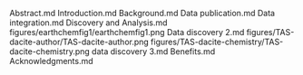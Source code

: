 Abstract.md
Introduction.md
Background.md
Data publication.md
Data integration.md
Discovery and Analysis.md
figures/earthchemfig1/earthchemfig1.png
Data discovery 2.md
figures/TAS-dacite-author/TAS-dacite-author.png
figures/TAS-dacite-chemistry/TAS-dacite-chemistry.png
data discovery 3.md
Benefits.md
Acknowledgments.md